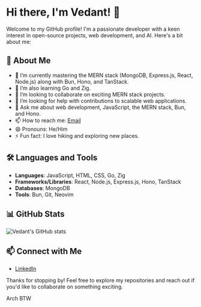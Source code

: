 # Hi there, I'm Vedant! 👋

Welcome to my GitHub profile! I'm a passionate developer with a keen interest in open-source projects, web development, and AI. Here's a bit about me:

## 🚀 About Me

- 🌱 I’m currently mastering the MERN stack (MongoDB, Express.js, React, Node.js) along with Bun, Hono, and TanStack.
- 🌱 I’m also learning Go and Zig.
- 👯 I’m looking to collaborate on exciting MERN stack projects.
- 🤔 I’m looking for help with contributions to scalable web applications.
- 💬 Ask me about web development, JavaScript, the MERN stack, Bun, and Hono.
- 📫 How to reach me: [Email](mailto:pandyavedant6565@gmail.com)
- 😄 Pronouns: He/Him
- ⚡ Fun fact: I love hiking and exploring new places.

## 🛠️ Languages and Tools

- **Languages**: JavaScript, HTML, CSS, Go, Zig
- **Frameworks/Libraries**: React, Node.js, Express.js, Hono, TanStack
- **Databases**: MongoDB
- **Tools**: Bun, Git, Neovim

## 📊 GitHub Stats

![Vedant's GitHub stats](https://github-readme-stats.vercel.app/api?username=vedant6565&show_icons=true&theme=radical)

## 📫 Connect with Me

- [LinkedIn](https://www.linkedin.com/in/vedant-pandya-a1612923a)

Thanks for stopping by! Feel free to explore my repositories and reach out if you'd like to collaborate on something exciting.

Arch BTW
